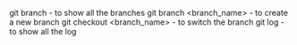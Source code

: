 git branch - to show all the branches
git branch <branch_name> - to create a new branch
git checkout <branch_name> - to switch the branch
git log - to show all the log